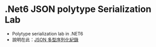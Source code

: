 # .Net6 JSON polytype Serialization Lab
* Polytype serialization lab in .NET6 
* 說明在此：[JSON 多型序列化紀錄](https://rely-ky.gitbook.io/gitbook2/json-duo-xing-xu-lie-hua-ji-lu)  
